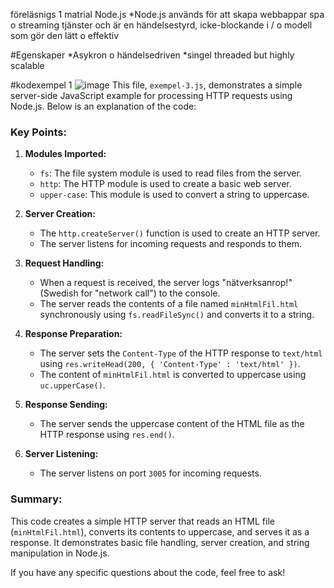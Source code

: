 föreläsnigs 1 matrial Node.js
*Node.js används för att skapa webbappar spa o streaming tjänster och är en händelsestyrd, icke-blockande i / o modell som gör
den lätt o effektiv

#Egenskaper
*Asykron o händelsedriven
*singel threaded but highly scalable

#kodexempel 1 
![image](https://github.com/user-attachments/assets/6accfd10-7174-43b9-9e4e-42d2378dd9ea)
This file, `exempel-3.js`, demonstrates a simple server-side JavaScript example for processing HTTP requests using Node.js. Below is an explanation of the code:

### Key Points:
1. **Modules Imported:**
   - `fs`: The file system module is used to read files from the server.
   - `http`: The HTTP module is used to create a basic web server.
   - `upper-case`: This module is used to convert a string to uppercase.

2. **Server Creation:**
   - The `http.createServer()` function is used to create an HTTP server.
   - The server listens for incoming requests and responds to them.

3. **Request Handling:**
   - When a request is received, the server logs "nätverksanrop!" (Swedish for "network call") to the console.
   - The server reads the contents of a file named `minHtmlFil.html` synchronously using `fs.readFileSync()` and converts it to a string.

4. **Response Preparation:**
   - The server sets the `Content-Type` of the HTTP response to `text/html` using `res.writeHead(200, { 'Content-Type' : 'text/html' })`.
   - The content of `minHtmlFil.html` is converted to uppercase using `uc.upperCase()`.

5. **Response Sending:**
   - The server sends the uppercase content of the HTML file as the HTTP response using `res.end()`.

6. **Server Listening:**
   - The server listens on port `3005` for incoming requests.

### Summary:
This code creates a simple HTTP server that reads an HTML file (`minHtmlFil.html`), converts its contents to uppercase, and serves it as a response. It demonstrates basic file handling, server creation, and string manipulation in Node.js.

If you have any specific questions about the code, feel free to ask!
